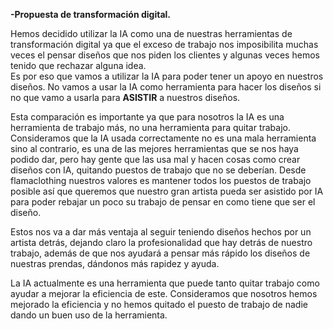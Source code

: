 **\-Propuesta de transformación digital.**

Hemos decidido utilizar la IA como una de nuestras herramientas de transformación digital ya que el exceso de trabajo nos imposibilita muchas veces el pensar diseños que nos piden los clientes y algunas veces hemos tenido que rechazar alguna idea.  
Es por eso que vamos a utilizar la IA para poder tener un apoyo en nuestros diseños. No vamos a usar la IA como herramienta para hacer los diseños si no que vamo a usarla para **ASISTIR**  a nuestros diseños. 

Esta comparación es importante ya que para nosotros la IA es una herramienta de trabajo más, no una herramienta para quitar trabajo. Consideramos que la IA usada correctamente no es una mala herramienta sino al contrario, es una de las mejores herramientas que se nos haya podido dar, pero hay gente que las usa mal y hacen cosas como crear diseños con IA, quitando puestos de trabajo que no se deberían. Desde flamaclothing nuestros valores es mantener todos los puestos de trabajo posible así que queremos que nuestro gran artista pueda ser asistido por IA para poder rebajar un poco su trabajo de pensar en como tiene que ser el diseño.

Estos nos va a dar más ventaja al seguir teniendo diseños hechos por un artista detrás, dejando claro la profesionalidad que hay detrás de nuestro trabajo, además de que nos ayudará a pensar más rápido los diseños de nuestras prendas, dándonos más rapidez y ayuda.

La IA actualmente es una herramienta que puede tanto quitar trabajo como ayudar a mejorar la eficiencia de este. Consideramos que nosotros hemos mejorado la eficiencia y no hemos quitado el puesto de trabajo de nadie dando un buen uso de la herramienta.